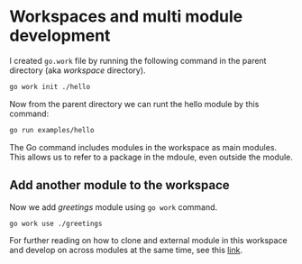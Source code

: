 # Workspaces and multi module development

I created `go.work` file by running the following command in the parent directory
(aka *workspace* directory).
```sh
go work init ./hello
```

Now from the parent directory we can runt the hello module by this command:
```sh
go run examples/hello
```
The Go command includes modules in the workspace as main modules. This allows
us to refer to a package in the mdoule, even outside the module.

## Add another module to the workspace
Now we add *greetings* module using `go work` command.
```sh
go work use ./greetings
```

For further reading on how to clone and external module in this workspace and develop on across modules at the same time, see this [link](https://go.dev/doc/tutorial/workspaces).